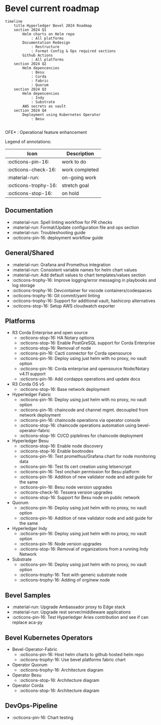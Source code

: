 # Bevel current roadmap

``` mermaid
timeline
    title Hyperledger Bevel 2024 Roadmap
    section 2024 Q1
        Helm charts on Helm repo 
            : All platforms
        Documentation Redesign 
            : Restructure 
            : Format Config & Ops required sections
        Github Actions 
            : All platforms
    section 2024 Q2
        Helm depencencies 
            : Besu
            : Corda 
            : Fabric
            : Quorum
    section 2024 Q3
        Helm depencencies 
            : Indy
            : Substrate
        AWS secrets as vault
    section 2024 Q4
        Deployment using Kubernetes Operator
            : Besu


```

OFE* : Operational feature enhancement

Legend of annotations:

| Icon                   | Description      |
|-----|----|
| :octicons-pin-16:                  | work to do       |
| :octicons-check-16:                 | work completed   |
| :material-run:                 | on-going work    |
| :octicons-trophy-16:                  | stretch goal     |
| :octicons-stop-16:                  | on hold          |

## Documentation
-  :material-run: Spell linting workflow for PR checks
-  :material-run: Format/Update configuration file and ops section
-  :material-run: Troubleshooting guide
-  :octicons-pin-16: deployment workflow guide

## General/Shared
- :material-run: Grafana and Promethus integration
- :material-run: Consistent variable names for helm chart values
- :material-run: Add default values to chart templates/values section
- :octicons-trophy-16:  Improve logging/error messaging in playbooks and log storage
- :octicons-trophy-16: Devcontainer for vscode containers/codespaces
- :octicons-trophy-16: Git commit/yaml linting
- :octicons-trophy-16: Support for additional vault, hashicorp alternatives
- :octicons-stop-16:   Setup AWS cloudwatch exporter

## Platforms

- R3 Corda Enterprise and open source
    - :octicons-stop-16:   HA Notary options
    - :octicons-stop-16:   Enable PostGreSQL support for Corda Enterprise
    - :octicons-stop-16:   Removal of node
    - :octicons-pin-16:   Cacti connector for Corda opensource
    - :octicons-pin-16: Deploy using just helm with no proxy, no vault option
    - :octicons-pin-16: Corda enterprise and opensource Node/Notary v4.11 support
    - :octicons-pin-16: Add cordapps operations and update docs
- R3 Corda OS v5
    - :octicons-stop-16: Base network deployment
- Hyperledger Fabric
    - :octicons-pin-16: Deploy using just helm with no proxy, no vault option
    - :octicons-pin-16: chaincode and channel mgmt. decoupled from network deployment
    - :octicons-pin-16: chaincode operations via operator console
    - :octicons-stop-16: chaincode operations automation using bevel-operator-fabric
    - :octicons-stop-16: CI/CD piplelines for chaincode deployment
- Hyperledger Besu
    - :octicons-stop-16:   Enable node discovery
    - :octicons-stop-16:   Enable bootnodes
    - :octicons-pin-16: Test promethus/Grafana chart for node monitoring data
    - :octicons-pin-16: Test tls cert creation using letsencrypt
    - :octicons-pin-16: Test onchain permission for Besu platform
    - :octicons-pin-16: Addition of new validator node and add guide for the same 
    - :octicons-pin-16: Besu node version upgrades
    - :octicons-check-16: Tessera version upgrades
    - :octicons-stop-16: Support for Besu node on public network
- Quorum
    - :octicons-pin-16: Deploy using just helm with no proxy, no vault option
    - :octicons-pin-16: Addition of new validator node and add guide for the same 
- Hyperledger Indy
    - :octicons-pin-16: Deploy using just helm with no proxy, no vault option
    - :octicons-pin-16:   Node version upgrades
    - :octicons-stop-16:  Removal of organizations from a running Indy Network
- Substrate
    - :octicons-pin-16: Deploy using just helm with no proxy, no vault option
    - :octicons-trophy-16:  Test with generic substrate node
    - :octicons-trophy-16:  Adding of org/new node

## Bevel Samples

-  :material-run: Upgrade Ambassador proxy to Edge stack
-  :material-run: Upgrade rest server/middleware applications
-  :octicons-pin-16: Test Hyperledger Aries contribution and see if can replace aca-py

## Bevel Kubernetes Operators

- Bevel-Operator-Fabric
    - :octicons-pin-16: Host helm charts to github hosted helm repo
    - :octicons-trophy-16:  Use bevel platforms fabric chart
- Operator Quorum 
    - :octicons-trophy-16:  Architecture diagram
- Operator Besu 
    - :octicons-stop-16:   Architecture diagram 
- Operator Corda
    - :octicons-stop-16:   Architecture diagram

## DevOps-Pipeline
- :octicons-pin-16: Chart testing
